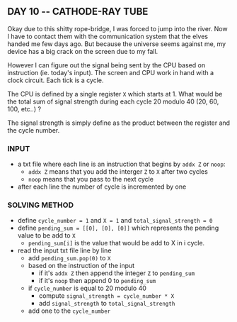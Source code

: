 ## DAY 10 -- CATHODE-RAY TUBE

Okay due to this shitty rope-bridge, I was forced to jump into the river. 
Now I have to contact them with the communication system that the elves handed me few days ago.
But because the universe seems against me, my device has a big crack on the screen due to my fall. 

However I can figure out the signal being sent by the CPU based on instruction (ie. today's input).
The screen and CPU work in hand with a clock circuit. Each tick is a cycle.

The CPU is defined by a single register `X` which starts at 1. 
What would be the total sum of signal strength during each cycle 20 modulo 40 (20, 60, 100, etc..) ? 

The signal strength is simply define as the product between the register and the cycle number.

### INPUT 

- a txt file where each line is an instruction that begins by `addx Z` or `noop`:
    - `addx Z` means that you add the interger `Z` to `X` after two cycles
    - `noop` means that you pass to the next cycle
- after each line the number of cycle is incremented by one


### SOLVING METHOD 

- define `cycle_number = 1` and `X = 1` and `total_signal_strength = 0`
- define `pending_sum = [[0], [0], [0]]` which represents the pending value to be add to `X` 
    - `pending_sum[i]` is the value that would be add to X in i cycle. 
- read the input txt file line by line
    - add `pending_sum.pop(0)` to `X`
    - based on the instruction of the input 
        - if it's `addx Z` then append the integer `Z` to `pending_sum`
        - if it's `noop` then append 0 to `pending_sum`
    - if `cycle_number` is equal to 20 modulo 40
        - compute `signal_strength = cycle_number * X`
        - add `signal_strength` to `total_signal_strength`
    - add one to the `cycle_number`


